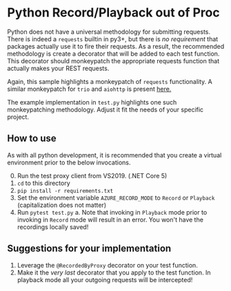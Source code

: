# Python Record/Playback out of Proc

Python does not have a universal methodology for submitting requests. There is indeed a `requests` builtin in py3+, but there is _no requirement_ that packages actually use it to fire their requests. As a result, the recommended methodology is create a decorator that will be added to each test function. This decorator should monkeypatch the appropriate requests function that actually makes your REST requests.

Again, this sample highlights a monkeypatch of `requests` functionality. A similar monkeypatch for `trio` and `aiohttp` is present [here.](https://github.com/Azure/azure-sdk-for-python/blob/main/tools/azure-sdk-tools/devtools_testutils/aio/proxy_testcase_async.py)

The example implementation in `test.py` highlights one such monkeypatching methodology. Adjust it fit the needs of your specific project.

## How to use

As with all python development, it is recommended that you create a virtual environment prior to the below invocations.

0. Run the test proxy client from VS2019. (.NET Core 5)
1. `cd` to this directory
2. `pip install -r requirements.txt`
3. Set the environment variable `AZURE_RECORD_MODE` to `Record` or `Playback` (capitalization does not matter)
4. Run `pytest test.py`
    a. Note that invoking in `Playback` mode prior to invoking in `Record` mode will result in an error. You won't have the recordings locally saved!

## Suggestions for your implementation

1. Leverage the `@RecordedByProxy` decorator on your test function.
2. Make it the _very last_ decorator that you apply to the test function. In playback mode all your outgoing requests will be intercepted!